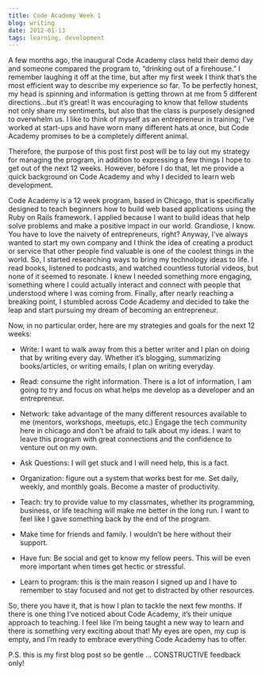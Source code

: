 ```yaml
---
title: Code Academy Week 1
blog: writing
date: 2012-01-13
tags: learning, development
---
```


A few months ago, the inaugural Code Academy class held their demo day and someone compared the program to, “drinking out of a firehouse.” I remember laughing it off at the time, but after my first week I think that’s the most efficient way to describe my experience so far. To be perfectly honest, my head is spinning and information is getting thrown at me from 5 different directions…but it’s great! It was encouraging to know that fellow students not only share my sentiments, but also that the class is purposely designed to overwhelm us. I like to think of myself as an entrepreneur in training; I’ve worked at start-ups and have worn many different hats at once, but Code Academy promises to be a completely different animal.

Therefore, the purpose of this post first post will be to lay out my strategy for managing the program, in addition to expressing a few things I hope to get out of the next 12 weeks. However, before I do that, let me provide a quick background on Code Academy and why I decided to learn web development.

Code Academy is a 12 week program, based in Chicago, that is specifically designed to teach beginners how to build web based applications using the Ruby on Rails framework. I applied because I want to build ideas that help solve problems and make a positive impact in our world. Grandiose, I know. You have to love the naivety of entrepreneurs, right? Anyway, I’ve always wanted to start my own company and I think the idea of creating a product or service that other people find valuable is one of the coolest things in the world. So, I started researching ways to bring my technology ideas to life. I read books, listened to podcasts, and watched countless tutorial videos, but none of it seemed to resonate. I knew I needed something more engaging, something where I could actually interact and connect with people that understood where I was coming from. Finally, after nearly reaching a breaking point, I stumbled across Code Academy and decided to take the leap and start pursuing my dream of becoming an entrepreneur.

Now, in no particular order, here are my strategies and goals for the next 12 weeks:

- Write: I want to walk away from this a better writer and I plan on doing that by writing every day. Whether it’s blogging, summarizing books/articles, or writing emails, I plan on writing everyday.

- Read: consume the right information. There is a lot of information, I am going to try and focus on what helps me develop as a developer and an entrepreneur.

- Network: take advantage of the many different resources available to me (mentors, workshops, meetups, etc.) Engage the tech community here in chicago and don’t be afraid to talk about my ideas. I want to leave this program with great connections and the confidence to venture out on my own.

- Ask Questions: I will get stuck and I will need help, this is a fact.

- Organization: figure out a system that works best for me. Set daily, weekly, and monthly goals. Become a master of productivity.

- Teach: try to provide value to my classmates, whether its programming, business, or life teaching will make me better in the long run. I want to feel like I gave something back by the end of the program.

- Make time for friends and family. I wouldn’t be here without their support.

- Have fun: Be social and get to know my fellow peers. This will be even more important when times get hectic or stressful.

- Learn to program: this is the main reason I signed up and I have to remember to stay focused and not get to distracted by other resources.

So, there you have it, that is how I plan to tackle the next few months.  If there is one thing I’ve noticed about Code Academy, it’s their unique approach to teaching.  I feel like I’m being taught a new way to learn and there is something very exciting about that! My eyes are open, my cup is empty, and I’m ready to embrace everything Code Academy has to offer.

P.S. this is my first blog post so be gentle … CONSTRUCTIVE feedback only!
